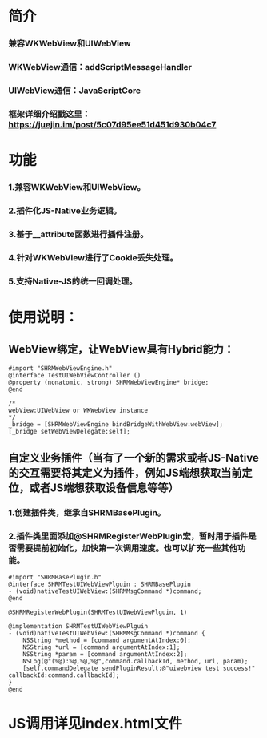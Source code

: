 # 简介
### 兼容WKWebView和UIWebView
### WKWebView通信：addScriptMessageHandler
### UIWebView通信：JavaScriptCore
### 框架详细介绍戳这里：https://juejin.im/post/5c07d95ee51d451d930b04c7


# 功能
### 1.兼容WKWebView和UIWebView。
### 2.插件化JS-Native业务逻辑。
### 3.基于__attribute函数进行插件注册。
### 4.针对WKWebView进行了Cookie丢失处理。
### 5.支持Native-JS的统一回调处理。


# 使用说明：
## WebView绑定，让WebView具有Hybrid能力：
```
#import "SHRMWebViewEngine.h"
@interface TestUIWebViewController ()
@property (nonatomic, strong) SHRMWebViewEngine* bridge;
@end

/*
webView:UIWebView or WKWebView instance
*/
_bridge = [SHRMWebViewEngine bindBridgeWithWebView:webView];
[_bridge setWebViewDelegate:self];
```


## 自定义业务插件（当有了一个新的需求或者JS-Native的交互需要将其定义为插件，例如JS端想获取当前定位，或者JS端想获取设备信息等等）

### 1.创建插件类，继承自SHRMBasePlugin。
### 2.插件类里面添加@SHRMRegisterWebPlugin宏，暂时用于插件是否需要提前初始化，加快第一次调用速度。也可以扩充一些其他功能。

```
#import "SHRMBasePlugin.h"
@interface SHRMTestUIWebViewPlguin : SHRMBasePlugin
- (void)nativeTestUIWebView:(SHRMMsgCommand *)command;
@end

```

```
@SHRMRegisterWebPlugin(SHRMTestUIWebViewPlguin, 1)

@implementation SHRMTestUIWebViewPlguin
- (void)nativeTestUIWebView:(SHRMMsgCommand *)command {
    NSString *method = [command argumentAtIndex:0];
    NSString *url = [command argumentAtIndex:1];
    NSString *param = [command argumentAtIndex:2];
    NSLog(@"(%@):%@,%@,%@",command.callbackId, method, url, param);
    [self.commandDelegate sendPluginResult:@"uiwebview test success!" callbackId:command.callbackId];
}
@end
```

# JS调用详见index.html文件

